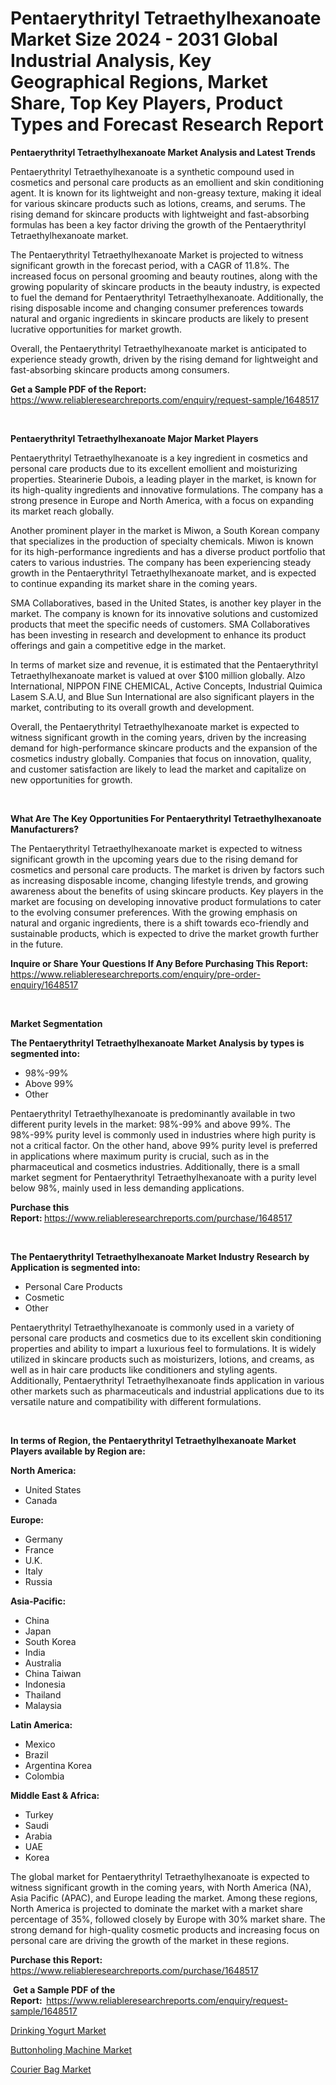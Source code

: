 <p><h1>Pentaerythrityl Tetraethylhexanoate Market Size 2024 - 2031 Global Industrial Analysis, Key Geographical Regions, Market Share, Top Key Players, Product Types and Forecast Research Report</h1></p><p><strong>Pentaerythrityl Tetraethylhexanoate Market Analysis and Latest Trends</strong></p>
<p><p>Pentaerythrityl Tetraethylhexanoate is a synthetic compound used in cosmetics and personal care products as an emollient and skin conditioning agent. It is known for its lightweight and non-greasy texture, making it ideal for various skincare products such as lotions, creams, and serums. The rising demand for skincare products with lightweight and fast-absorbing formulas has been a key factor driving the growth of the Pentaerythrityl Tetraethylhexanoate market.</p><p>The Pentaerythrityl Tetraethylhexanoate Market is projected to witness significant growth in the forecast period, with a CAGR of 11.8%. The increased focus on personal grooming and beauty routines, along with the growing popularity of skincare products in the beauty industry, is expected to fuel the demand for Pentaerythrityl Tetraethylhexanoate. Additionally, the rising disposable income and changing consumer preferences towards natural and organic ingredients in skincare products are likely to present lucrative opportunities for market growth.</p><p>Overall, the Pentaerythrityl Tetraethylhexanoate market is anticipated to experience steady growth, driven by the rising demand for lightweight and fast-absorbing skincare products among consumers.</p></p>
<p><strong>Get a Sample PDF of the Report:&nbsp;</strong> <a href="https://www.reliableresearchreports.com/enquiry/request-sample/1648517">https://www.reliableresearchreports.com/enquiry/request-sample/1648517</a></p>
<p>&nbsp;</p>
<p><strong>Pentaerythrityl Tetraethylhexanoate Major Market Players</strong></p>
<p><p>Pentaerythrityl Tetraethylhexanoate is a key ingredient in cosmetics and personal care products due to its excellent emollient and moisturizing properties. Stearinerie Dubois, a leading player in the market, is known for its high-quality ingredients and innovative formulations. The company has a strong presence in Europe and North America, with a focus on expanding its market reach globally.</p><p>Another prominent player in the market is Miwon, a South Korean company that specializes in the production of specialty chemicals. Miwon is known for its high-performance ingredients and has a diverse product portfolio that caters to various industries. The company has been experiencing steady growth in the Pentaerythrityl Tetraethylhexanoate market, and is expected to continue expanding its market share in the coming years.</p><p>SMA Collaboratives, based in the United States, is another key player in the market. The company is known for its innovative solutions and customized products that meet the specific needs of customers. SMA Collaboratives has been investing in research and development to enhance its product offerings and gain a competitive edge in the market.</p><p>In terms of market size and revenue, it is estimated that the Pentaerythrityl Tetraethylhexanoate market is valued at over $100 million globally. Alzo International, NIPPON FINE CHEMICAL, Active Concepts, Industrial Quimica Lasem S.A.U, and Blue Sun International are also significant players in the market, contributing to its overall growth and development.</p><p>Overall, the Pentaerythrityl Tetraethylhexanoate market is expected to witness significant growth in the coming years, driven by the increasing demand for high-performance skincare products and the expansion of the cosmetics industry globally. Companies that focus on innovation, quality, and customer satisfaction are likely to lead the market and capitalize on new opportunities for growth.</p></p>
<p>&nbsp;</p>
<p><strong>What Are The Key Opportunities For Pentaerythrityl Tetraethylhexanoate Manufacturers?</strong></p>
<p><p>The Pentaerythrityl Tetraethylhexanoate market is expected to witness significant growth in the upcoming years due to the rising demand for cosmetics and personal care products. The market is driven by factors such as increasing disposable income, changing lifestyle trends, and growing awareness about the benefits of using skincare products. Key players in the market are focusing on developing innovative product formulations to cater to the evolving consumer preferences. With the growing emphasis on natural and organic ingredients, there is a shift towards eco-friendly and sustainable products, which is expected to drive the market growth further in the future.</p></p>
<p><strong>Inquire or Share Your Questions If Any Before Purchasing This Report:</strong> <a href="https://www.reliableresearchreports.com/enquiry/pre-order-enquiry/1648517">https://www.reliableresearchreports.com/enquiry/pre-order-enquiry/1648517</a></p>
<p>&nbsp;</p>
<p><strong>Market Segmentation</strong></p>
<p><strong>The Pentaerythrityl Tetraethylhexanoate Market Analysis by types is segmented into:</strong></p>
<p><ul><li>98%-99%</li><li>Above 99%</li><li>Other</li></ul></p>
<p><p>Pentaerythrityl Tetraethylhexanoate is predominantly available in two different purity levels in the market: 98%-99% and above 99%. The 98%-99% purity level is commonly used in industries where high purity is not a critical factor. On the other hand, above 99% purity level is preferred in applications where maximum purity is crucial, such as in the pharmaceutical and cosmetics industries. Additionally, there is a small market segment for Pentaerythrityl Tetraethylhexanoate with a purity level below 98%, mainly used in less demanding applications.</p></p>
<p><strong>Purchase this Report:&nbsp;</strong><a href="https://www.reliableresearchreports.com/purchase/1648517">https://www.reliableresearchreports.com/purchase/1648517</a></p>
<p>&nbsp;</p>
<p><strong>The Pentaerythrityl Tetraethylhexanoate Market Industry Research by Application is segmented into:</strong></p>
<p><ul><li>Personal Care Products</li><li>Cosmetic</li><li>Other</li></ul></p>
<p><p>Pentaerythrityl Tetraethylhexanoate is commonly used in a variety of personal care products and cosmetics due to its excellent skin conditioning properties and ability to impart a luxurious feel to formulations. It is widely utilized in skincare products such as moisturizers, lotions, and creams, as well as in hair care products like conditioners and styling agents. Additionally, Pentaerythrityl Tetraethylhexanoate finds application in various other markets such as pharmaceuticals and industrial applications due to its versatile nature and compatibility with different formulations.</p></p>
<p>&nbsp;</p>
<p><strong>In terms of Region, the Pentaerythrityl Tetraethylhexanoate Market Players available by Region are:</strong></p>
<p>
    <p> <strong> North America: </strong>
        <ul>
            <li>United States</li>
            <li>Canada</li>
        </ul>
        </p> 
    <p> <strong> Europe: </strong>
        <ul>
            <li>Germany</li>
            <li>France</li>
            <li>U.K.</li>
            <li>Italy</li>
            <li>Russia</li>
        </ul>
        </p> 
    <p> <strong> Asia-Pacific: </strong>
        <ul>
            <li>China</li>
            <li>Japan</li>
            <li>South Korea</li>
            <li>India</li>
            <li>Australia</li>
            <li>China Taiwan</li>
            <li>Indonesia</li>
            <li>Thailand</li>
            <li>Malaysia</li>
        </ul>
        </p> 
    <p> <strong> Latin America: </strong>
        <ul>
            <li>Mexico</li>
            <li>Brazil</li>
            <li>Argentina Korea</li>
            <li>Colombia</li>
        </ul>
        </p> 
    <p> <strong> Middle East & Africa: </strong>
        <ul>
            <li>Turkey</li>
            <li>Saudi</li>
            <li>Arabia</li>
            <li>UAE</li>
            <li>Korea</li>
        </ul>
    </p>
    </p>
<p><p>The global market for Pentaerythrityl Tetraethylhexanoate is expected to witness significant growth in the coming years, with North America (NA), Asia Pacific (APAC), and Europe leading the market. Among these regions, North America is projected to dominate the market with a market share percentage of 35%, followed closely by Europe with 30% market share. The strong demand for high-quality cosmetic products and increasing focus on personal care are driving the growth of the market in these regions.</p></p>
<p><strong>Purchase this Report: </strong><a href="https://www.reliableresearchreports.com/purchase/1648517">https://www.reliableresearchreports.com/purchase/1648517</a></p>
<p>&nbsp;<strong>Get a Sample PDF of the Report:&nbsp;&nbsp;</strong><a href="https://www.reliableresearchreports.com/enquiry/request-sample/1648517">https://www.reliableresearchreports.com/enquiry/request-sample/1648517</a></p>
<p><strong></strong></p>
<p><p><a href="https://view.publitas.com/reportprime-1/drinking-yogurt-market-size-and-growth-market-segmentation-regional-and-country-breakdowns-and-market-trends-for-period-from-2023-2030/">Drinking Yogurt Market</a></p><p><a href="https://view.publitas.com/reportprime-1/buttonholing-machine-market-a-comprehensive-report-of-its-market-share-growth-trends-2023-2030/">Buttonholing Machine Market</a></p><p><a href="https://view.publitas.com/reportprime-1/courier-bag-market-size-2023-2030-global-industrial-analysis-key-geographical-regions-market-share-top-key-players-product-types-and-forecast-research-report/">Courier Bag Market</a></p></p>